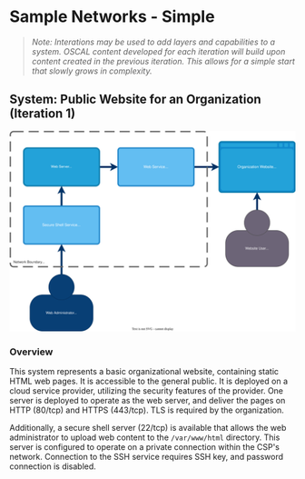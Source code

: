 
# Sample Networks - Simple

>*Note: Interations may be used to add layers and capabilities to a system.  OSCAL content developed for each iteration will build upon content created in the previous iteration.  This allows for a simple start that slowly grows in complexity.*

## System: Public Website for an Organization (Iteration 1)

![Visual Representation](simple-system.drawio.svg)

### Overview

This system represents a basic organizational website, containing static HTML web pages. It is accessible to the general public. It is deployed on a cloud service provider, utilizing the security features of the provider. One server is deployed to operate as the web server, and deliver the pages on HTTP (80/tcp) and HTTPS (443/tcp). TLS is required by the organization.

Additionally, a secure shell server (22/tcp) is available that allows the web administrator to upload web content to the `/var/www/html` directory. This server is configured to operate on a private connection within the CSP's network. Connection to the SSH service requires SSH key, and password connection is disabled.







